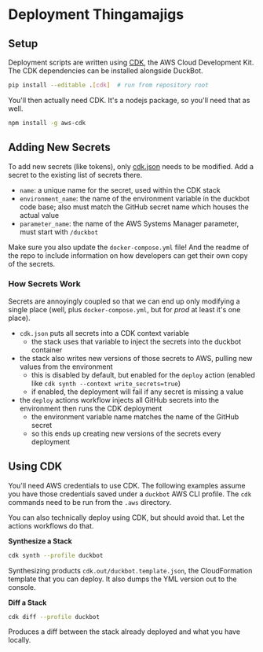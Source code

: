 # Deployment Thingamajigs

## Setup

Deployment scripts are written using [CDK](https://docs.aws.amazon.com/cdk/latest/guide/home.html), the AWS Cloud Development Kit. The CDK dependencies can be installed alongside DuckBot.

```sh
pip install --editable .[cdk]  # run from repository root
```

You'll then actually need CDK. It's a nodejs package, so you'll need that as well.

```sh
npm install -g aws-cdk
```

## Adding New Secrets

To add new secrets (like tokens), only [cdk.json](cdk.json) needs to be modified. Add a secret to the existing list of secrets there.

- `name`: a unique name for the secret, used within the CDK stack
- `environment_name`: the name of the environment variable in the duckbot code base; also must match the GitHub secret name which houses the actual value
- `parameter_name`: the name of the AWS Systems Manager parameter, must start with `/duckbot`

Make sure you also update the `docker-compose.yml` file! And the readme of the repo to include information on how developers can get their own copy of the secrets.

### How Secrets Work

Secrets are annoyingly coupled so that we can end up only modifying a single place (well, plus `docker-compose.yml`, but for _prod_ at least it's one place).

- `cdk.json` puts all secrets into a CDK context variable
  - the stack uses that variable to inject the secrets into the duckbot container
- the stack also writes new versions of those secrets to AWS, pulling new values from the environment
  - this is disabled by default, but enabled for the `deploy` action (enabled like `cdk synth --context write_secrets=true`)
  - if enabled, the deployment will fail if any secret is missing a value
- the `deploy` actions workflow injects all GitHub secrets into the environment then runs the CDK deployment
  - the environment variable name matches the name of the GitHub secret
  - so this ends up creating new versions of the secrets every deployment

## Using CDK

You'll need AWS credentials to use CDK. The following examples assume you have those credentials saved under a `duckbot` AWS CLI profile. The `cdk` commands need to be run from the `.aws` directory.

You can also technically deploy using CDK, but should avoid that. Let the actions workflows do that.

**Synthesize a Stack**

```sh
cdk synth --profile duckbot
```

Synthesizing products `cdk.out/duckbot.template.json`, the CloudFormation template that you can deploy. It also dumps the YML version out to the console.

**Diff a Stack**

```sh
cdk diff --profile duckbot
```

Produces a diff between the stack already deployed and what you have locally.
